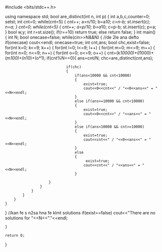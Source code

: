 #include <bits/stdc++.h>
 
using namespace std;
bool are_distinct(int n, int p)
{
    int a,b,c,counter=0;
    set<int>st;
    int cnt=0;
    while(cnt<5)
    {
        cnt++;
        a=n/10;
        b=a*10;
        c=n-b;
        st.insert(c);
        n=a;
    }
    cnt=0;
    while(cnt<5)
    {
        cnt++;
        a=p/10;
        b=a*10;
        c=p-b;
        st.insert(c);
        p=a;
    }
    bool w,y;
    int r=st.size();
    if(r==10)
        return true;
    else
        return false;
}
int main()
{
    int N;
    bool onecase=false;
    while(cin>>N&&N)
    {
        //de 2le ana defto
        if(onecase)
            cout<<endl;
        onecase=true;
        int cnt,ans;
         bool chc,exist=false;
            for(int k=0; k<=9; k++)
    {
        for(int l=0; l<=9; l++)
        {
           for(int m=0; m<=9; m++)
            {
                for(int n=0; n<=9; n++)
                {
                    for(int o=0; o<=9; o++)
                    {
                            cnt=(k*10000)+(l*1000)+(m*100)+(n*10)+(o*1);
                            if(cnt%N==0){
                                ans=cnt/N;
                                chc=are_distinct(cnt,ans);
 
                                if(chc)
                                {
                                    if(ans<10000 && cnt<10000)
                                    {
                                        exist=true;
                                        cout<<0<<cnt<<" / "<<0<<ans<<" = "<<N<<endl;
                                    }
                                    else if(ans>=10000 && cnt<10000)
                                    {
                                        exist=true;
                                        cout<<0<<cnt<<" / "<<ans<<" = "<<N<<endl;
                                    }
                                    else if(ans<10000 && cnt>=10000)
                                    {
                                        exist=true;
                                        cout<<cnt<<" / "<<0<<ans<<" = "<<N<<endl;
                                    }
                                    else
                                    {
                                         exist=true;
                                        cout<<cnt<<" / "<<ans<<" = "<<N<<endl;
                                    }
 
                        }
                    }
                }
            }
        }
    }
}
//kan fe s n2sa hna fe klmt solutions
    if(exist==false)
        cout<<"There are no solutions for "<<N<<"."<<endl;
 
    }
 
    return 0;
}

